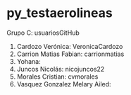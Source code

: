 # py_testaerolineas
Grupo C: usuariosGitHub
1. Cardozo Verónica: VeronicaCardozo
2. Carrion Matias Fabian: carrionmatias
3. Yohana:	
4. Juncos Nicolás: nicojuncos22
5. Morales Cristian: cvmorales
6. Vasquez Gonzalez Melary Ailed: